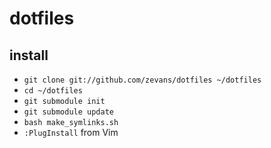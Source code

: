 # dotfiles

## install

- `git clone git://github.com/zevans/dotfiles ~/dotfiles`
- `cd ~/dotfiles`
- `git submodule init`
- `git submodule update`
- `bash make_symlinks.sh`
- `:PlugInstall` from Vim

